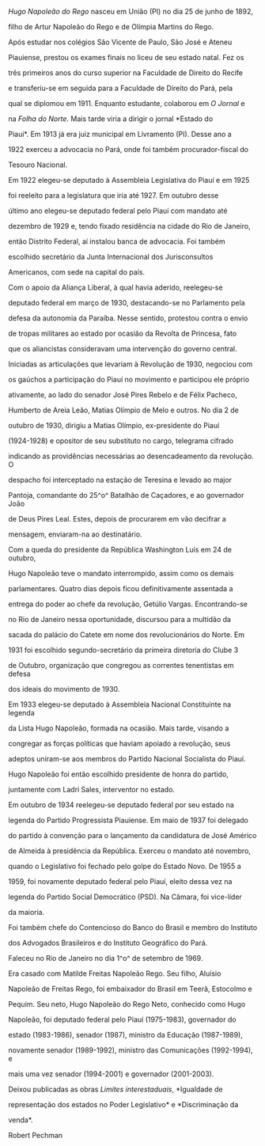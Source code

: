 

*Hugo Napoleão do Rego* nasceu em União (PI) no dia 25 de junho de 1892,

filho de Artur Napoleão do Rego e de Olímpia Martins do Rego.



Após estudar nos colégios São Vicente de Paulo, São José e Ateneu

Piauiense, prestou os exames finais no liceu de seu estado natal. Fez os

três primeiros anos do curso superior na Faculdade de Direito do Recife

e transferiu-se em seguida para a Faculdade de Direito do Pará, pela

qual se diplomou em 1911. Enquanto estudante, colaborou em *O Jornal* e

na *Folha do Norte*. Mais tarde viria a dirigir o jornal *Estado do

Piauí*. Em 1913 já era juiz municipal em Livramento (PI). Desse ano a

1922 exerceu a advocacia no Pará, onde foi também procurador-fiscal do

Tesouro Nacional.



Em 1922 elegeu-se deputado à Assembleia Legislativa do Piauí e em 1925

foi reeleito para a legislatura que iria até 1927. Em outubro desse

último ano elegeu-se deputado federal pelo Piauí com mandato até

dezembro de 1929 e, tendo fixado residência na cidade do Rio de Janeiro,

então Distrito Federal, aí instalou banca de advocacia. Foi também

escolhido secretário da Junta Internacional dos Jurisconsultos

Americanos, com sede na capital do país.



Com o apoio da Aliança Liberal, à qual havia aderido, reelegeu-se

deputado federal em março de 1930, destacando-se no Parlamento pela

defesa da autonomia da Paraíba. Nesse sentido, protestou contra o envio

de tropas militares ao estado por ocasião da Revolta de Princesa, fato

que os aliancistas consideravam uma intervenção do governo central.

Iniciadas as articulações que levariam à Revolução de 1930, negociou com

os gaúchos a participação do Piauí no movimento e participou ele próprio

ativamente, ao lado do senador José Pires Rebelo e de Félix Pacheco,

Humberto de Areia Leão, Matias Olímpio de Melo e outros. No dia 2 de

outubro de 1930, dirigiu a Matias Olímpio, ex-presidente do Piauí

(1924-1928) e opositor de seu substituto no cargo, telegrama cifrado

indicando as providências necessárias ao desencadeamento da revolução. O

despacho foi interceptado na estação de Teresina e levado ao major

Pantoja, comandante do 25^o^ Batalhão de Caçadores, e ao governador João

de Deus Pires Leal. Estes, depois de procurarem em vão decifrar a

mensagem, enviaram-na ao destinatário.



Com a queda do presidente da República Washington Luís em 24 de outubro,

Hugo Napoleão teve o mandato interrompido, assim como os demais

parlamentares. Quatro dias depois ficou definitivamente assentada a

entrega do poder ao chefe da revolução, Getúlio Vargas. Encontrando-se

no Rio de Janeiro nessa oportunidade, discursou para a multidão da

sacada do palácio do Catete em nome dos revolucionários do Norte. Em

1931 foi escolhido segundo-secretário da primeira diretoria do Clube 3

de Outubro, organização que congregou as correntes tenentistas em defesa

dos ideais do movimento de 1930.



Em 1933 elegeu-se deputado à Assembleia Nacional Constituinte na legenda

da Lista Hugo Napoleão, formada na ocasião. Mais tarde, visando a

congregar as forças políticas que haviam apoiado a revolução, seus

adeptos uniram-se aos membros do Partido Nacional Socialista do Piauí.

Hugo Napoleão foi então escolhido presidente de honra do partido,

juntamente com Ladri Sales, interventor no estado.



Em outubro de 1934 reelegeu-se deputado federal por seu estado na

legenda do Partido Progressista Piauiense. Em maio de 1937 foi delegado

do partido à convenção para o lançamento da candidatura de José Américo

de Almeida à presidência da República. Exerceu o mandato até novembro,

quando o Legislativo foi fechado pelo golpe do Estado Novo. De 1955 a

1959, foi novamente deputado federal pelo Piauí, eleito dessa vez na

legenda do Partido Social Democrático (PSD). Na Câmara, foi vice-líder

da maioria.



Foi também chefe do Contencioso do Banco do Brasil e membro do Instituto

dos Advogados Brasileiros e do Instituto Geográfico do Pará.



Faleceu no Rio de Janeiro no dia 1^o^ de setembro de 1969.



Era casado com Matilde Freitas Napoleão Rego. Seu filho, Aluísio

Napoleão de Freitas Rego, foi embaixador do Brasil em Teerã, Estocolmo e

Pequim. Seu neto, Hugo Napoleão do Rego Neto, conhecido como Hugo

Napoleão, foi deputado federal pelo Piauí (1975-1983), governador do

estado (1983-1986), senador (1987), ministro da Educação (1987-1989),

novamente senador (1989-1992), ministro das Comunicações (1992-1994), e

mais uma vez senador (1994-2001) e governador (2001-2003).



Deixou publicadas as obras *Limites interestaduais*, *Igualdade de

representação dos estados no Poder Legislativo* e *Discriminação da

venda*.



Robert Pechman



